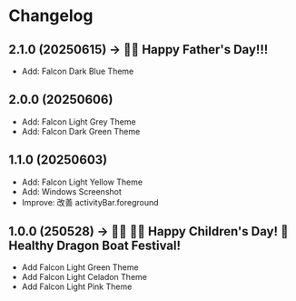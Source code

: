 # Changelog

## 2.1.0 (20250615) → 👦🏻 Happy Father's Day!!!

- Add: Falcon Dark Blue Theme

## 2.0.0 (20250606)

- Add: Falcon Light Grey Theme
- Add: Falcon Dark Green Theme

## 1.1.0 (20250603)

- Add: Falcon Light Yellow Theme
- Add: Windows Screenshot
- Improve: 改善 activityBar.foreground

## 1.0.0 (250528) → 👦🏻 👧🏻 Happy Children's Day! 🐲 Healthy Dragon Boat Festival!

- Add Falcon Light Green Theme
- Add Falcon Light Celadon Theme
- Add Falcon Light Pink Theme